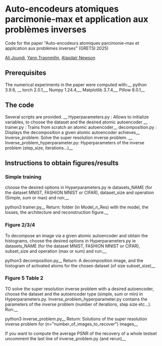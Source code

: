 # Auto-encodeurs atomiques parcimonie-max et application aux problèmes inverses

Code for the paper "Auto-encodeurs atomiques parcimonie-max et application aux problèmes inverses" (GRETSI 2025)


[Ali Joundi](ali.joundi@u-bordeaux.fr), [Yann Traonmilin](https://yanntraonmilin.perso.math.cnrs.fr/), [Alasdair Newson](https://sites.google.com/site/alasdairnewson/home)



## Prerequisites
The numerical experiments in the paper were computed with:__
python 3.9.6, __
torch 2.0.1,__
Numpy 1.24.4,__
Matplotlib 3.7.4,__
Pillow 8.0.1__




## The code
Several scripts are provided. __
Hyperparameters.py : Allows to initialize variables, to choose the dataset and the desired atomic autoencoder __
trainer.py : Trains from scratch an atomic autoencoder__
decomposition.py : Displays the decomposition a given atomic autoencoder achieves__
Inverse_problem: Solve the super resolution inverse problem. __
Inverse_problem_hyperparameter.py: Hyperparameters of the inverse problem (step_size, iterations...)__

## Instructions to obtain figures/results

### Simple training
choose the desired options in Hyperparameters.py ie datasets_NAME (for the dataset MNIST, FASHION MNIST or CIFAR), dataset_size and operation (Simple, sum or max) and run:__

python3 trainer.py__
Return: folder (in Model_n_Res) with the model, the losses, the architecture and reconstruction figure.__

### Figure 2/3/4
To decompose an image via a given atomic autoencoder and obtain the histograms, choose the desired options in Hyperparameters.py 
ie datasets_NAME (for the dataset MNIST, FASHION MNIST or CIFAR), subset_size and operation (max or sum) and run:__

python3 decomposition.py__
Return: A decomposition image, and the histogram of activated atoms for the chosen dataset (of size subset_size)__


### Figure 5 Table 2
TO solve the super resolution inverse problem with a desired autoencoder, choose the dataset and the autoencoder type (simple, sum or min) in Hyperparameters.py. Inverse_problem_hyperparameter.py contains the parameters of the inverse problem (number of iterations, step size etc...). Run:__

python3 inverse_problem.py__
Return: Solutions of the super resolution inverse problem for (n="number_of_images_to_recover") images__

If you want to compute the average PSNR of the recovery of a whole testset uncomment the last line of inverse_problem.py (and rerun)__




